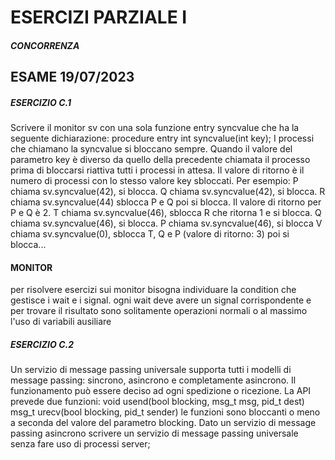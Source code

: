 # ESERCIZI PARZIALE I 

#### ***CONCORRENZA*** 

## ESAME 19/07/2023

##### ESERCIZIO C.1
Scrivere il monitor sv con una sola funzione entry syncvalue che ha la seguente dichiarazione:
procedure entry int syncvalue(int key);
I processi che chiamano la syncvalue si bloccano sempre. Quando il valore del parametro key è diverso da quello della
precedente chiamata il processo prima di bloccarsi riattiva tutti i processi in attesa. Il valore di ritorno è il numero di
processi con lo stesso valore key sbloccati. Per esempio:
P chiama sv.syncvalue(42), si blocca.
Q chiama sv.syncvalue(42), si blocca.
R chiama sv.syncvalue(44) sblocca P e Q poi si blocca. Il valore di ritorno per P e Q è 2.
T chiama sv.syncvalue(46), sblocca R che ritorna 1 e si blocca.
Q chiama sv.syncvalue(46), si blocca.
P chiama sv.syncvalue(46), si blocca
V chiama sv.syncvalue(0), sblocca T, Q e P (valore di ritorno: 3) poi si blocca...

#### MONITOR
per risolvere esercizi sui monitor bisogna individuare la condition che gestisce i wait e i signal. ogni wait deve avere un signal corrispondente e per trovare il risultato sono solitamente operazioni normali o al massimo l'uso di variabili ausiliare


##### ESERCIZIO C.2

Un servizio di message passing universale supporta tutti i modelli di message passing: sincrono, asincrono
e completamente asincrono. Il funzionamento può essere deciso ad ogni spedizione o ricezione. La API prevede due
funzioni:
void usend(bool blocking, msg_t msg, pid_t dest)
msg_t urecv(bool blocking, pid_t sender)
le funzioni sono bloccanti o meno a seconda del valore del parametro blocking.
Dato un servizio di message passing asincrono scrivere un servizio di message passing universale senza fare uso di
processi server;